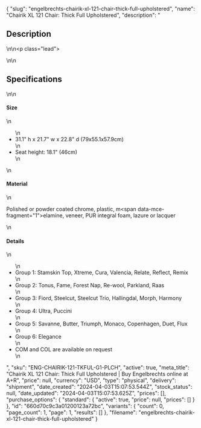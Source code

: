 {
  "slug": "engelbrechts-chairik-xl-121-chair-thick-full-upholstered",
  "name": "Chairik XL 121 Chair: Thick Full Upholstered",
  "description": "<h2>Description</h2>\n<!-- split -->\n<p class=\"lead\"> </p>\n<!-- split -->\n<h2>Specifications</h2>\n<!-- split -->\n<h4>Size</h4>\n<ul>\n<li>31.1\" h x 21.7\" w x 22.8\" d (79x55.1x57.9cm)</li>\n<li>Seat height: 18.1\" (46cm)</li>\n</ul>\n<h4>Material</h4>\n<p>Polished or powder coated chrome, plastic, m<span data-mce-fragment=\"1\">elamine, veneer, P</span>UR integral foam, lazure or lacquer</p>\n<h4>Details</h4>\n<ul>\n<li>Group 1: Stamskin Top, Xtreme, Cura, Valencia, Relate, Reflect, Remix</li>\n<li>Group 2: Tonus, Fame, Forest Nap, Re-wool, Parkland, Raas</li>\n<li>Group 3: Fiord, Steelcut, Steelcut Trio, Hallingdal, Morph, Harmony</li>\n<li>Group 4: Ultra, Puccini</li>\n<li>Group 5: Savanne, Butter, Triumph, Monaco, Copenhagen, Duet, Flux</li>\n<li>Group 6: Elegance</li>\n<li>COM and COL are available on request</li>\n</ul>",
  "sku": "ENG-CHAIRIK-121-TKFUL-G1-PLCH",
  "active": true,
  "meta_title": "Chairik XL 121 Chair: Thick Full Upholstered | Buy Engelbrechts online at A+R",
  "price": null,
  "currency": "USD",
  "type": "physical",
  "delivery": "shipment",
  "date_created": "2024-04-03T15:07:53.544Z",
  "stock_status": null,
  "date_updated": "2024-04-03T15:07:53.625Z",
  "prices": [],
  "purchase_options": {
    "standard": {
      "active": true,
      "price": null,
      "prices": []
    }
  },
  "id": "660d70c9c3a01200123a72bc",
  "variants": {
    "count": 0,
    "page_count": 1,
    "page": 1,
    "results": []
  },
  "filename": "engelbrechts-chairik-xl-121-chair-thick-full-upholstered"
}